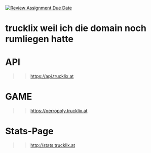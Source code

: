 [![Review Assignment Due Date](https://classroom.github.com/assets/deadline-readme-button-22041afd0340ce965d47ae6ef1cefeee28c7c493a6346c4f15d667ab976d596c.svg)](https://classroom.github.com/a/vtde1l2O)

# trucklix weil ich die domain noch rumliegen hatte

# API
>> https://api.trucklix.at

# GAME
>> https://perropoly.trucklix.at

# Stats-Page
>> http://stats.trucklix.at